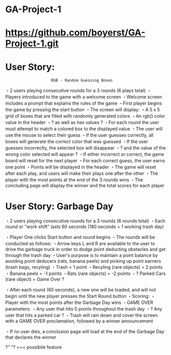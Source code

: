 # GA-Project-1


# https://github.com/boyerst/GA-Project-1.git



# User Story: 
					
						RGB - Random Guessing Boxes

・2 users playing consecutive rounds for a 3 rounds (6 plays total)
・Players introduced to the game with a welcome screen
	・Welcome screen includes a prompt that explains the rules of the game
・First player begins the game by pressing the start button
・The screen will display:
	・A 5 x 5 grid of boxes that are filled with randomly generated colors
	・An rgb() color value in the header
		・? as well as hex values ?
・For each round the user must attempt to match a colored box to the displayed value
・The user will use the mouse to select their guess
・If the user guesses correctly, all boxes will generate the correct color that was guessed
・If the user guesses incorrectly, the selected box will disappear
	・? and the value of the wrong color selected will appear ? 
・If either incorrect or correct, the game board will reset for the next player
・For each correct guess, the user earns one point
	・Points will be displayed in the header
・The game will reset after each play, and users will make their plays one after the other
・The player with the most points at the end of the 3 rounds wins
・The concluding page will display the winner and the total scores for each player














































# User Story: Garbage Day

・2 users playing consecutive rounds for a 3 rounds (6 rounds total)
・Each round or "work shift" lasts 60 seconds (180 seconds = 1 working trash day)


・Player One clicks Start button and round begins
・The rounds will be conducted as follows:
		・Arrow keys L and R are available to the user to drive the garbage truck in order to dodge point deducting obstacles and get through the trash day
		・User's purpose is to maintain a point balance by avoiding point deducers (rats, banana peels) and picking up point earners (trash bags, recyling)
			・Trash = 1 point
			・Recyling (rare objects) = 2 points
			・Banana peels = -1 points
			・Rats (rare objects) = -2 points
			・? Parked Cars (rare object) = Game Over ?


・After each round (60 seconds), a new one will be loaded, and will not begin until the new player presses the Start Round button
・Scoring:
	・Player with the most points after the Garbage Day wins
	・GAME OVER parameters:
		・Any user that hits 0 points throughout the trash day
		・? Any user that hits a parked car ?
		・Trash will rain down and cover the screen with a GAME OVER
		proclamation, followed by a winner announcement

・If no user dies, a conclusion page will load at the end of the Garbage Day that declares the winner



?" "? === possibile feature




















